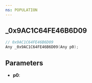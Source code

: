 ```yaml
---
ns: POPULATION
---
```

## _0x9AC1C64FE46B6D09

```c
// 0x9AC1C64FE46B6D09
Any _0x9AC1C64FE46B6D09(Any p0);
```

## Parameters
* **p0**:

